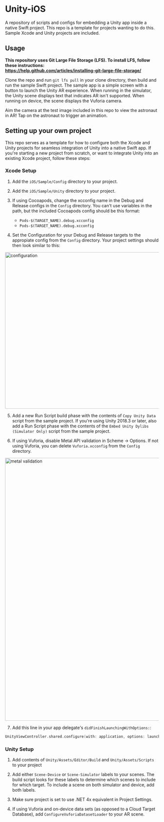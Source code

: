 # Unity-iOS

A repository of scripts and configs for embedding a Unity app inside a native Swift project. This repo is a template for projects wanting to do this. Sample Xcode and Unity projects are included.

## Usage

**This repository uses Git Large File Storage (LFS). To install LFS, follow these instructions:<br/> 
https://help.github.com/articles/installing-git-large-file-storage/**

Clone the repo and run `git lfs pull` in your clone directory, then build and run the sample Swift project. The sample app is a simple screen with a button to launch the Unity AR experience. When running in the simulator, the Unity scene displays text that indicates AR isn't supported. When running on device, the scene displays the Vuforia camera.

Aim the camera at the test image included in this repo to view the astronaut in AR! Tap on the astronaut to trigger an animation.

## Setting up your own project

This repo serves as a template for how to configure both the Xcode and Unity projects for seamless integration of Unity into a native Swift app. If you're starting a new project from scratch, or want to integrate Unity into an existing Xcode project, follow these steps:

### Xcode Setup

1. Add the `iOS/Sample/Config` directory to your project.


2. Add the `iOS/Sample/Unity` directory to your project.


3. If using Cocoapods, change the xcconfig name in the Debug and Release configs in the `Config` directory. You can't use variables in the path, but the included Cocoapods config should be this format:
    - `Pods-$(TARGET_NAME).debug.xcconfig`
    - `Pods-$(TARGET_NAME).debug.xcconfig`


4. Set the Configuration for your Debug and Release targets to the appropiate config from the `Config` directory. Your project settings should then look similar to this:
<img width="512" alt="configuration" src="https://user-images.githubusercontent.com/1039147/50562463-17073000-0ce2-11e9-8a9a-5d7d183bf500.png">


5. Add a new Run Script build phase with the contents of `Copy Unity Data` script from the sample project. If you're using Unity 2018.3 or later, also add a Run Script phase with the contents of the `Embed Unity Dylibs (Simulator Only)` script from the sample project.


6. If using Vuforia, disable Metal API validation in Scheme -> Options. If not using Vuforia, you can delete `Vuforia.xcconfig` from the `Config` directory.
<img width="860" alt="metal validation" src="https://user-images.githubusercontent.com/1039147/50562486-369e5880-0ce2-11e9-8aba-8330efa8572a.png">


7. Add this line in your app delegate's `didFinishLaunchingWithOptions:`:
```swift
UnityViewController.shared.configure(with: application, options: launchOptions)
```

### Unity Setup

1. Add contents of `Unity/Assets/Editor/Build` and `Unity/Assets/Scripts` to your project

2. Add either `Scene-Device` or `Scene-Simulator` labels to your scenes. The build script looks for these labels to determine which scenes to include for which target. To include a scene on both simulator and device, add both labels. 

3. Make sure project is set to use .NET 4x equivalent in Project Settings.

4. If using Vuforia and on-device data sets (as opposed to a Cloud Target Database), add `ConfigureVuforiaDatasetLoader` to your AR scene.
